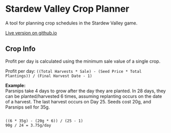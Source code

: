 # Stardew Valley Crop Planner

A tool for planning crop schedules in the Stardew Valley game.

<a href="http://exnil.github.io/crop_planner/">Live version on github.io</a>


## Crop Info
Profit per day is calculated using the minimum sale value of a single crop.

Profit per day: <code>((Total Harvests * Sale) - (Seed Price * Total Plantings)) / (Final Harvest Date - 1)</code>

<b>Example:</b><br>
Parsnips take 4 days to grow after the day they are planted. In 28 days, they can be planted/harvested 6 times, assuming replanting occurs on the date of a harvest. The last harvest occurs on Day 25. Seeds cost 20g, and Parsnips sell for 35g.

<code>
((6 * 35g) - (20g * 6)) / (25 - 1)
90g / 24 = 3.75g/day
</code>

